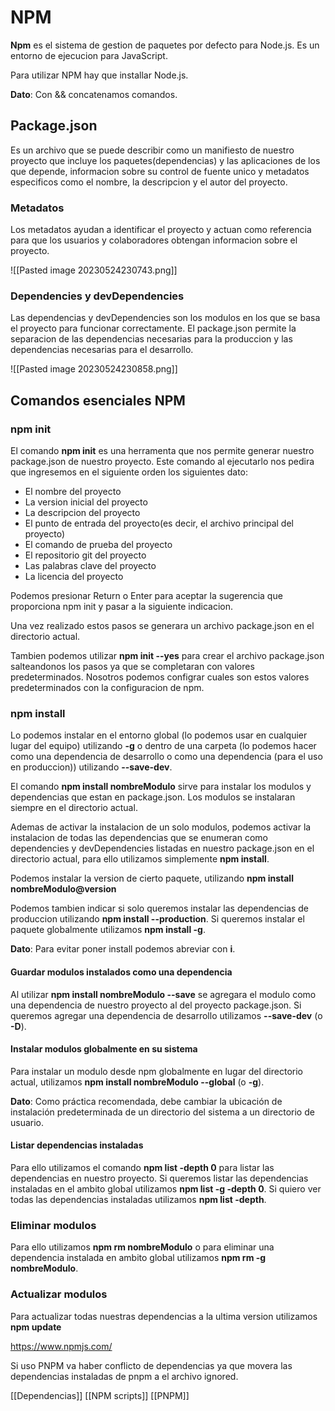 # NPM

**Npm** es el sistema de gestion de paquetes por defecto para Node.js. Es un entorno de ejecucion para JavaScript.

Para utilizar NPM hay que installar Node.js.

**Dato**: Con && concatenamos comandos.

## Package.json

Es un archivo que se puede describir como un manifiesto de nuestro proyecto que incluye los paquetes(dependencias) y las aplicaciones de los que depende, informacion sobre su control de fuente unico y metadatos especificos como el nombre, la descripcion y el autor del proyecto.

### Metadatos

Los metadatos ayudan a identificar el proyecto y actuan como referencia para que los usuarios y colaboradores obtengan informacion sobre el proyecto.

![[Pasted image 20230524230743.png]]

### Dependencies y devDependencies

Las dependencias y devDependencies son los modulos en los que se basa el proyecto para funcionar correctamente. El package.json permite la separacion de las dependencias necesarias para la produccion y las dependencias necesarias para el desarrollo.

![[Pasted image 20230524230858.png]]

## Comandos esenciales NPM

### npm init

El comando **npm init** es una herramenta que nos permite generar nuestro package.json de nuestro proyecto. Este comando al ejecutarlo nos pedira que ingresemos en el siguiente orden los siguientes dato:

* El nombre del proyecto
* La version inicial del proyecto
* La descripcion del proyecto
* El punto de entrada del proyecto(es decir, el archivo principal del proyecto)
* El comando de prueba del proyecto
* El repositorio git del proyecto
* Las palabras clave del proyecto
* La licencia del proyecto

Podemos presionar Return o Enter para aceptar la sugerencia que proporciona npm init y pasar a la siguiente indicacion.

Una vez realizado estos pasos se generara un archivo package.json en el directorio actual.

Tambien podemos utilizar **npm init --yes** para crear el archivo package.json salteandonos los pasos ya que se completaran con valores predeterminados. Nosotros podemos configrar cuales son estos valores predeterminados con la configuracion de npm.

### npm install

Lo podemos instalar en el entorno global (lo podemos usar en cualquier lugar del equipo) utilizando **-g** o dentro de una carpeta (lo podemos hacer como una dependencia de desarrollo o como una dependencia (para el uso en produccion)) utilizando **--save-dev**.

El comando **npm install nombreModulo** sirve para instalar los modulos y dependencias que estan en package.json. Los modulos se instalaran siempre en el directorio actual. 

Ademas de activar la instalacion de un solo modulos, podemos activar la instalacion de todas las dependencias que se enumeran como dependencies y devDependencies listadas en nuestro package.json en el directorio actual, para ello utilizamos simplemente **npm install**.

Podemos instalar la version de cierto paquete, utilizando **npm install nombreModulo@version**

Podemos tambien indicar si solo queremos instalar las dependencias de produccion utilizando **npm install --production**. Si queremos instalar el paquete globalmente utilizamos **npm install -g**.

**Dato**: Para evitar poner install podemos abreviar con **i**.

#### Guardar modulos instalados como una dependencia

Al utilizar **npm install nombreModulo --save** se agregara el modulo como una dependencia de nuestro proyecto al del proyecto package.json. Si queremos agregar una dependencia de desarrollo utilizamos **--save-dev** (o **-D**).

#### Instalar modulos globalmente en su sistema

Para instalar un modulo desde npm globalmente en lugar del directorio actual, utilizamos **npm install nombreModulo --global** (o **-g**).

**Dato**: Como práctica recomendada, debe cambiar la ubicación de instalación predeterminada de un directorio del sistema a un directorio de usuario. 

#### Listar dependencias instaladas

Para ello utilizamos el comando **npm list -depth 0** para listar las dependencias en nuestro proyecto. Si queremos listar las dependencias instaladas en el ambito global utilizamos **npm list -g -depth 0**. Si quiero ver todas las dependencias instaladas utilizamos **npm list -depth**.

### Eliminar modulos

Para ello utilizamos **npm rm nombreModulo** o para eliminar una dependencia instalada en ambito global utilizamos **npm rm -g nombreModulo**.

### Actualizar modulos

Para actualizar todas nuestras dependencias a la ultima version utilizamos **npm update**

https://www.npmjs.com/

Si uso PNPM va haber conflicto de dependencias ya que movera las dependencias instaladas de pnpm a el archivo ignored.


[[Dependencias]]
[[NPM scripts]]
[[PNPM]]